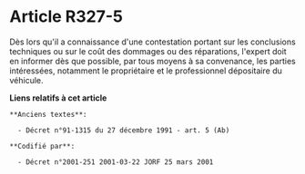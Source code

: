 # Article R327-5

Dès lors qu'il a connaissance d'une contestation portant sur les conclusions techniques ou sur le coût des dommages ou des
réparations, l'expert doit en informer dès que possible, par tous moyens à sa convenance, les parties intéressées, notamment
le propriétaire et le professionnel dépositaire du véhicule.

**Liens relatifs à cet article**

	**Anciens textes**:

	  - Décret n°91-1315 du 27 décembre 1991 - art. 5 (Ab)

	**Codifié par**:

	  - Décret n°2001-251 2001-03-22 JORF 25 mars 2001
